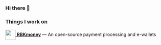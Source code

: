 ### Hi there 👋
### Things I work on
[<img src="https://avatars2.githubusercontent.com/u/17027024?s=200&v=4" width="32" height="32" align="center"> **RBKmoney**](https://github.com/rbkmoney) — An open-source payment processing and e-wallets

<!--
**Roniakia/Roniakia** is a ✨ _special_ ✨ repository because its `README.md` (this file) appears on your GitHub profile.

Here are some ideas to get you started:

- 🔭 I’m currently working on ...
- 🌱 I’m currently learning ...
- 👯 I’m looking to collaborate on ...
- 🤔 I’m looking for help with ...
- 💬 Ask me about ...
- 📫 How to reach me: ...
- 😄 Pronouns: ...
- ⚡ Fun fact: ...
-->

